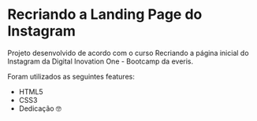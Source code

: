 # Recriando a Landing Page do Instagram    

Projeto desenvolvido de acordo com o curso
 Recriando a página inicial do Instagram da Digital Inovation One - Bootcamp da everis. 

Foram utilizados as seguintes features:

* HTML5
* CSS3
* Dedicação :nerd_face: